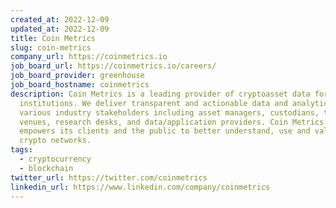 ```yaml
---
created_at: 2022-12-09
updated_at: 2022-12-09
title: Coin Metrics
slug: coin-metrics
company_url: https://coinmetrics.io
job_board_url: https://coinmetrics.io/careers/
job_board_provider: greenhouse
job_board_hostname: coinmetrics
description: Coin Metrics is a leading provider of cryptoasset data for
  institutions. We deliver transparent and actionable data and analytics to
  various industry stakeholders including asset managers, custodians, trading
  venues, research desks, and data/application providers. Coin Metrics’ data
  empowers its clients and the public to better understand, use and value open
  crypto networks.
tags:
  - cryptocurrency
  - blockchain
twitter_url: https://twitter.com/coinmetrics
linkedin_url: https://www.linkedin.com/company/coinmetrics
---
```

